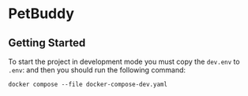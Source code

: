 # PetBuddy

## Getting Started
To start the project in development mode you must copy the `dev.env` to `.env`:
and then you should run the following command:

`docker compose --file docker-compose-dev.yaml`
